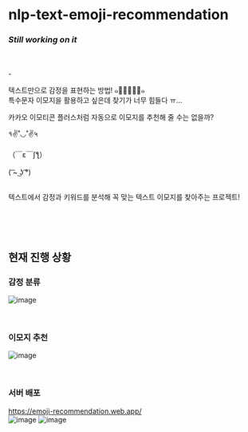 # nlp-text-emoji-recommendation

### *Still working on it*

<br/><br/>-
<br/>


텍스트만으로 감정을 표현하는 방법! ๑･̑◡･̑๑  
특수문자 이모지을 활용하고 싶은데 찾기가 너무 힘들다 ㅠ...  

카카오 이모티콘 플러스처럼 자동으로 이모지를 추천해 줄 수는 없을까?

१✌˚◡˚✌५  
<br/>
（￣ε￣ʃƪ）  
<br/>
( ͡~ ͜ʖ ͡°)  
<br/>

텍스트에서 감정과 키워드를 분석해 꼭 맞는 텍스트 이모지를 찾아주는 프로젝트!  

<br/>
<br/>
<br/>

## 현재 진행 상황
### 감정 분류
![image](https://user-images.githubusercontent.com/71601985/145686844-04754a21-d188-4d9e-a58b-19279460ac3e.png)

<br/>

### 이모지 추천
![image](https://user-images.githubusercontent.com/71601985/145218656-83bf0ad0-7c40-4a3e-8be7-e8478f2d983d.png)

<br/>

### 서버 배포
https://emoji-recommendation.web.app/  
![image](https://user-images.githubusercontent.com/71601985/145687936-2f181722-673f-4fea-97aa-a4253f0f049f.png)
![image](https://user-images.githubusercontent.com/71601985/145687941-d1c241aa-6abc-4741-8bd4-7adfa8791116.png)



